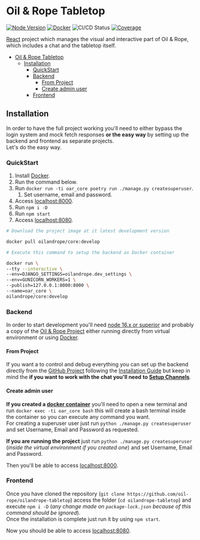 # Oil &amp; Rope Tabletop

[![Node Version](https://img.shields.io/badge/Node-16.x+-green.svg)](https://nodejs.org/en/download/)
[![Docker](https://img.shields.io/badge/Docker-latest-blue.svg)](https://docs.docker.com/get-docker/)
![CI/CD Status](https://github.com/oil-rope/oilandrope-tabletop/actions/workflows/node.yml/badge.svg)
[![Coverage](https://codecov.io/gh/oil-rope/oilandrope-tabletop/branch/develop/graph/badge.svg)](https://app.codecov.io/gh/oil-rope/oilandrope-tabletop/tree/develop/)

[React](https://reactjs.org/) project which manages the visual and
interactive part of Oil &amp; Rope, which includes a chat and the
tabletop itself.

- [Oil &amp; Rope Tabletop](#oil--rope-tabletop)
  - [Installation](#installation)
    - [QuickStart](#quickstart)
    - [Backend](#backend)
      - [From Project](#from-project)
      - [Create admin user](#create-admin-user)
    - [Frontend](#frontend)

## Installation

In order to have the full project working you'll need to either bypass
the login system and mock fetch responses **or the easy way** by
setting up the backend and frontend as separate projects.  
Let's do the easy way.

### QuickStart

1. Install [Docker](https://docs.docker.com/get-docker/).
2. Run the command below.
3. Run `docker run -ti oar_core poetry run ./manage.py createsuperuser`.
   1. Set username, email and password.
4. Access [localhost:8000](http://localhost:8000).
5. Run `npm i -D`
6. Run `npm start`
7. Access [localhost:8080](http://localhost:8080).

```bash
# Download the project image at it latest development version

docker pull oilandrope/core:develop

# Execute this command to setup the backend as Docker container

docker run \
--tty --interactive \
--env=DJANGO_SETTINGS=oilandrope.dev_settings \
--env=GUNICORN_WORKERS=1 \
--publish=127.0.0.1:8000:8000 \
--name=oar_core \
oilandrope/core:develop
```

### Backend

In order to start development you'll need
[node 16.x or superior](https://nodejs.org/en/download/) and probably a
copy of the
[Oil &amp; Rope Project](https://github.com/oil-rope/oil-and-rope/)
either running directly from virtual environment or using
[Docker](https://hub.docker.com/r/oilandrope/core).

#### From Project

If you want a to control and debug everything you can set up the backend
directly from the
[GitHub Project](https://github.com/oil-rope/oil-and-rope/) following
the [Installation Guide](https://github.com/oil-rope/oil-and-rope/#installation)
but keep in mind the **if you want to work with the chat you'll need**
**to [Setup Channels](https://github.com/oil-rope/oil-and-rope/#optional-setup-channels)**.

#### Create admin user

**If you created a [docker container](#quickstart)** you'll need to open a
new terminal and run `docker exec -ti oar_core bash` this will create a
bash terminal inside the container so you can execute any command you
want.  
For creating a superuser user just run
`python ./manage.py createsuperuser` and set Username, Email and
Password as requested.

**If you are running the project** just run
`python ./manage.py createsuperuser` (_inside the virtual environment if you created one_) and set Username, Email and Password.

Then you'll be able to access [localhost:8000](http://localhost:8000/).

### Frontend

Once you have cloned the repository
(`git clone https://github.com/oil-rope/oilandrope-tabletop`) access
the folder (`cd oilandrope-tabletop`) and execute `npm i -D` (_any change made on `package-lock.json` because of this command_
_should be ignored_).  
Once the installation is complete just run it by using `npm start`.

Now you should be able to access [localhost:8080](http://localhost:8080).
